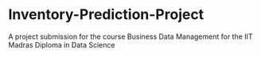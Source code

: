 # Inventory-Prediction-Project
A project submission for the course Business Data Management for the IIT Madras Diploma in Data Science
